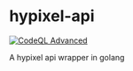 # hypixel-api

[![CodeQL Advanced](https://github.com/Sn0wo2/hypixel-api/actions/workflows/codeql.yml/badge.svg)](https://github.com/Sn0wo2/hypixel-api/actions/workflows/codeql.yml)

A hypixel api wrapper in golang